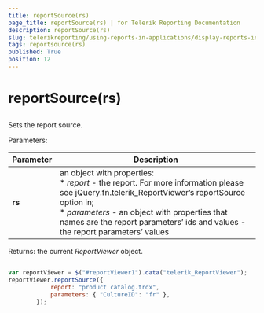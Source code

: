 ```yaml
---
title: reportSource(rs)
page_title: reportSource(rs) | for Telerik Reporting Documentation
description: reportSource(rs)
slug: telerikreporting/using-reports-in-applications/display-reports-in-applications/web-application/html5-report-viewer/api-reference/reportviewer/methods/reportsource(rs)
tags: reportsource(rs)
published: True
position: 12
---
```


# reportSource(rs)



## 

Sets the report source.

Parameters:


| Parameter | Description |
| ------ | ------ |
| __rs__ |an object with properties:<br/>*  *report* - the report. For more information please see jQuery.fn.telerik_ReportViewer’s reportSource option in[](c578f366-93da-4dd1-8972-6efbc5a1790b#Options);<br/>*  *parameters* - an object with properties that names are the report parameters’ ids and values - the report parameters’ values|




Returns: the current *ReportViewer* object.
        

	
````js

var reportViewer = $("#reportViewer1").data("telerik_ReportViewer");
reportViewer.reportSource({
            report: "product catalog.trdx",
            parameters: { "CultureID": "fr" },
        });
          
````


